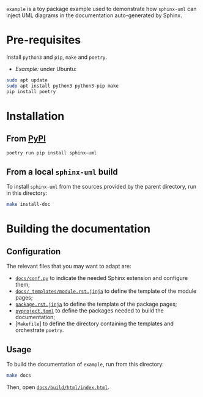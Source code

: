 `example` is a toy package example used to demonstrate how 
`sphinx-uml` can inject UML diagrams in the documentation
auto-generated by Sphinx.

# Pre-requisites

Install `python3` and `pip`, `make` and `poetry`.

* _Example:_ under Ubuntu:

```bash
sudo apt update
sudo apt install python3 python3-pip make 
pip install poetry
```

# Installation

## From [PyPI](https://pypi.org/project/sphinx-uml/)

```bash
poetry run pip install sphinx-uml
```

## From a local `sphinx-uml` build

To install `sphinx-uml` from the sources provided by the parent directory,
run in this directory:

```bash
make install-doc
```

# Building the documentation
## Configuration

The relevant files that you may want to adapt are:

- [`docs/conf.py`](docs/conf.py) to indicate the needed Sphinx extension
  and configure them;
- [`docs/_templates/module.rst.jinja`](docs/_templates/module.rst.jinja)
  to define the template of the module pages;
- [`package.rst.jinja`](package.rst.jinja) to define the template of
  the package pages;
- [`pyproject.toml`](pyproject.toml) to define the packages needed to
  build the documentation;
- [`Makefile`] to define the directory containing the templates and
  orchestrate `poetry`.

## Usage

To build the documentation of `example`, run from this directory:

```bash
make docs 
```

Then, open [`docs/build/html/index.html`](docs/_build/html/index.html).
